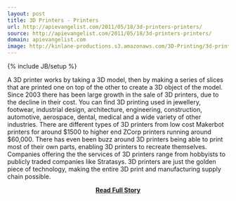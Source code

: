 ```yaml
---
layout: post
title: 3D Printers - Printers
url: http://apievangelist.com/2011/05/18/3d-printers-printers/
source: http://apievangelist.com/2011/05/18/3d-printers-printers/
domain: apievangelist.com
image: http://kinlane-productions.s3.amazonaws.com/3D-Printing/3d-printing-printers.jpg
---
```

{% include JB/setup %}<p>A 3D printer works by taking a 3D model, then by making a series of slices that are printed one on top of the other to create a 3D object of the model.
Since 2003 there has been large growth in the sale of 3D printers, due to the decline in their cost.
You can find 3D printing used in jewellery, footwear, industrial design, architecture, engineering, construction, automotive, aerospace, dental, medical and a wide variety of other industries.
There are different types of 3D printers from low cost Makerbot printers for around $1500 to higher end ZCorp printers running around $60,000.
There has even been buzz around 3D printers being able to print most of their own parts, enabling 3D printers to recreate themselves.
Companies offering the the services of 3D printers range from hobbyists to publicly traded companies like Stratasys.
3D printers are just the golden piece of technology, making the entire 3D print and manufacturing supply chain possible.</p>
<center><p><a href="http://apievangelist.com/2011/05/18/3d-printers-printers/" style='padding:25px; font-sze:18px; font-weight: bold;'>Read Full Story</a></p></center>
